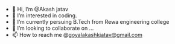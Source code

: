 - 👋 Hi, I’m @Akash jatav
- 👀 I’m interested in coding.
- 🌱 I’m currently persuing B.Tech from Rewa engineering college
- 💞️ I’m looking to collaborate on ...
- 📫 How to reach me @goyalakashkjatav@gmail.com


<!---
Akashgoy/Akashgoy is a ✨ special ✨ repository because its `README.md` (this file) appears on your GitHub profile.
You can click the Preview link to take a look at your changes.
--->
